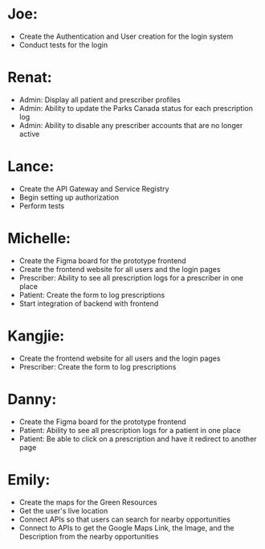 # Joe:
- Create the Authentication and User creation for the login system
- Conduct tests for the login

# Renat:
- Admin: Display all patient and prescriber profiles
- Admin: Ability to update the Parks Canada status for each prescription log
- Admin: Ability to disable any prescriber accounts that are no longer active

# Lance:
- Create the API Gateway and Service Registry
- Begin setting up authorization
- Perform tests 

# Michelle:
- Create the Figma board for the prototype frontend
- Create the frontend website for all users and the login pages
- Prescriber: Ability to see all prescription logs for a prescriber in one place
- Patient: Create the form to log prescriptions
- Start integration of backend with frontend

# Kangjie:
- Create the frontend website for all users and the login pages
- Prescriber: Create the form to log prescriptions

# Danny:
- Create the Figma board for the prototype frontend
- Patient: Ability to see all prescription logs for a patient in one place
- Patient: Be able to click on a prescription and have it redirect to another page

# Emily:
- Create the maps for the Green Resources
- Get the user's live location
- Connect APIs so that users can search for nearby opportunities
- Connect to APIs to get the Google Maps Link, the Image, and the Description from the nearby opportunities
